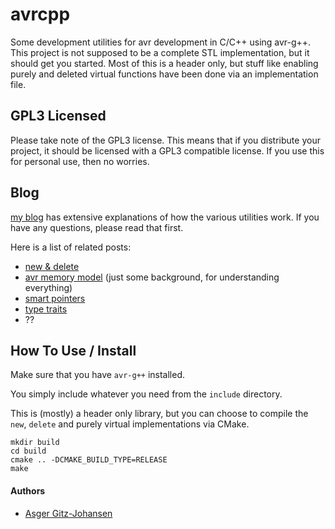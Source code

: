 # avrcpp
Some development utilities for avr development in C/C++ using avr-g++. 
This project is not supposed to be a complete STL implementation, 
but it should get you started. Most of this is a header only, but stuff like enabling purely
and deleted virtual functions have been done via an implementation file. 

## GPL3 Licensed
Please take note of the GPL3 license. 
This means that if you distribute your project, 
it should be licensed with a GPL3 compatible license. 
If you use this for personal use, then no worries.

## Blog
[my blog](https://blog.gtz.dk) has extensive explanations of how the various utilities work. 
If you have any questions, please read that first. 

Here is a list of related posts:
- [new & delete](https://blog.gtz.dk/avr/c++/2019/05/17/cpp-with-avr-gpp.html)
- [avr memory model](https://blog.gtz.dk/avr/c++/2019/03/24/avr-memory-model-the-practical-explanation.html) (just some background, for understanding everything)
- [smart pointers](https://blog.gtz.dk/avr/c++/2019/03/24/avr-memory-model-the-practical-explanation.html)
- [type traits](https://blog.gtz.dk/avr/c++/2021/03/30/avr-type-traits.html)
- ??

## How To Use / Install
Make sure that you have `avr-g++` installed.

You simply include whatever you need from the `include` directory.

This is (mostly) a header only library, 
but you can choose to compile the `new`, `delete` and purely virtual implementations via CMake.

```
mkdir build
cd build
cmake .. -DCMAKE_BUILD_TYPE=RELEASE
make
```

#### Authors
- [Asger Gitz-Johansen](https://github.com/sillydan1)

